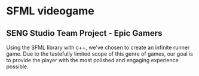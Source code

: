 # SFML videogame
## SENG Studio Team Project - Epic Gamers

Using the SFML library with c++, we've chosen to create an infinite runner game. Due to the tastefully limited scope of this genre of games, our goal is to provide the player with the most polished and engaging experience possible.